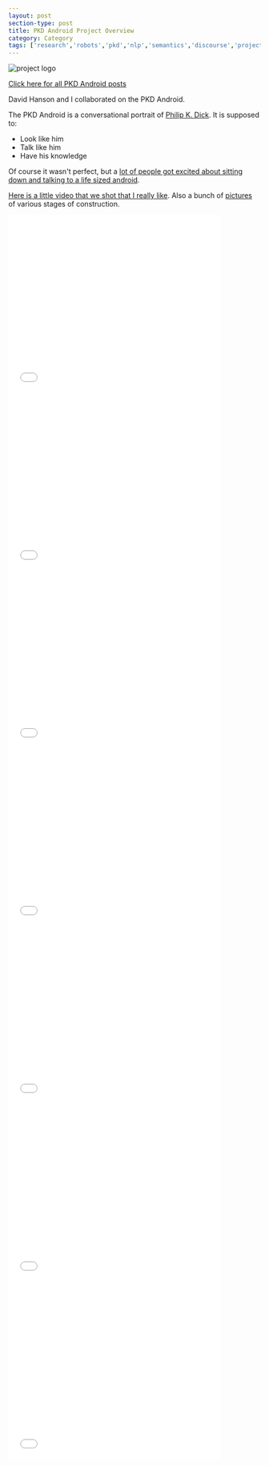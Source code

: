 ```yaml
---
layout: post
section-type: post
title: PKD Android Project Overview
category: Category
tags: ['research','robots','pkd','nlp','semantics','discourse','project-overviews']
---
```

![project logo](https://blogs.memphis.edu/aolney/files/2019/10/PKD_Header.jpg)

[Click here for all PKD Android posts](/tags/pkd.html)

David Hanson and I collaborated on the PKD Android.

The PKD Android is a conversational portrait of [Philip K. Dick](http://www.philipkdick.com/). It is supposed to:

- Look like him
- Talk like him
- Have his knowledge

Of course it wasn't perfect, but a [lot of people got excited about sitting down and talking to a life sized android](tags/press.html).

[Here is a little video that we shot that I really like](https://blogs.memphis.edu/aolney/files/2019/10/pkdconvweb.mov). Also a bunch of [pictures](https://blogs.memphis.edu/aolney/files/2019/10/PKDpics.zip) of various stages of construction.


<iframe title="YouTube video player" class="youtube-player" type="text/html" src="//www.youtube.com/embed/fkE6RBlfbXA?rel=0&amp;wmode=opaque" frameborder="0" allowFullScreen="true" width="425" height="355"></iframe>

<iframe title="YouTube video player" class="youtube-player" type="text/html" src="//www.youtube.com/embed/dF-BPkGo65k?rel=0&amp;wmode=opaque" frameborder="0" allowFullScreen="true" width="425" height="355"></iframe>

<iframe title="YouTube video player" class="youtube-player" type="text/html" src="//www.youtube.com/embed/12ZMPO0Vig8?rel=0&amp;wmode=opaque" frameborder="0" allowFullScreen="true" width="425" height="355"></iframe>

<iframe title="YouTube video player" class="youtube-player" type="text/html" src="//www.youtube.com/embed/rjrIoPmLwiA?rel=0&amp;wmode=opaque" frameborder="0" allowFullScreen="true" width="425" height="355"></iframe>

<iframe title="YouTube video player" class="youtube-player" type="text/html" src="//www.youtube.com/embed/bn2cjG4YQOo?rel=0&amp;wmode=opaque" frameborder="0" allowFullScreen="true" width="425" height="355"></iframe>

<iframe title="YouTube video player" class="youtube-player" type="text/html" src="//www.youtube.com/embed/yXKcgLhuTJ0?rel=0&amp;wmode=opaque" frameborder="0" allowFullScreen="true" width="425" height="355"></iframe>

<iframe title="YouTube video player" class="youtube-player" type="text/html" src="//www.youtube.com/embed/c-9wbcJIW4A?rel=0&amp;wmode=opaque" frameborder="0" allowFullScreen="true" width="425" height="355"></iframe>

